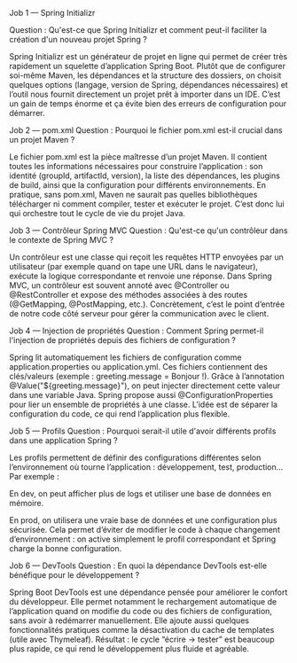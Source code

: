 Job 1 — Spring Initializr

Question : Qu'est-ce que Spring Initializr et comment peut-il faciliter la création d'un nouveau projet Spring ?

Spring Initializr est un générateur de projet en ligne qui permet de créer très rapidement un squelette d’application Spring Boot.
Plutôt que de configurer soi-même Maven, les dépendances et la structure des dossiers, on choisit quelques options (langage, version de Spring, dépendances nécessaires) et l’outil nous fournit directement un projet prêt à importer dans un IDE.
C’est un gain de temps énorme et ça évite bien des erreurs de configuration pour démarrer.

Job 2 — pom.xml
Question : Pourquoi le fichier pom.xml est-il crucial dans un projet Maven ?

Le fichier pom.xml est la pièce maîtresse d’un projet Maven.
Il contient toutes les informations nécessaires pour construire l’application : son identité (groupId, artifactId, version), la liste des dépendances, les plugins de build, ainsi que la configuration pour différents environnements.
En pratique, sans pom.xml, Maven ne saurait pas quelles bibliothèques télécharger ni comment compiler, tester et exécuter le projet.
C’est donc lui qui orchestre tout le cycle de vie du projet Java.

Job 3 — Contrôleur Spring MVC
Question : Qu'est-ce qu'un contrôleur dans le contexte de Spring MVC ?

Un contrôleur est une classe qui reçoit les requêtes HTTP envoyées par un utilisateur (par exemple quand on tape une URL dans le navigateur), exécute la logique correspondante et renvoie une réponse.
Dans Spring MVC, un contrôleur est souvent annoté avec @Controller ou @RestController et expose des méthodes associées à des routes (@GetMapping, @PostMapping, etc.).
Concrètement, c’est le point d’entrée de notre code côté serveur pour gérer la communication avec le client.

Job 4 — Injection de propriétés
Question : Comment Spring permet-il l'injection de propriétés depuis des fichiers de configuration ?

Spring lit automatiquement les fichiers de configuration comme application.properties ou application.yml.
Ces fichiers contiennent des clés/valeurs (exemple : greeting.message = Bonjour !).
Grâce à l’annotation @Value("${greeting.message}"), on peut injecter directement cette valeur dans une variable Java.
Spring propose aussi @ConfigurationProperties pour lier un ensemble de propriétés à une classe.
L’idée est de séparer la configuration du code, ce qui rend l’application plus flexible.

Job 5 — Profils
Question : Pourquoi serait-il utile d'avoir différents profils dans une application Spring ?

Les profils permettent de définir des configurations différentes selon l’environnement où tourne l’application : développement, test, production…
Par exemple :

En dev, on peut afficher plus de logs et utiliser une base de données en mémoire.

En prod, on utilisera une vraie base de données et une configuration plus sécurisée.
Cela permet d’éviter de modifier le code à chaque changement d’environnement : on active simplement le profil correspondant et Spring charge la bonne configuration.

Job 6 — DevTools
Question : En quoi la dépendance DevTools est-elle bénéfique pour le développement ?

Spring Boot DevTools est une dépendance pensée pour améliorer le confort du développeur.
Elle permet notamment le rechargement automatique de l’application quand on modifie du code ou des fichiers de configuration, sans avoir à redémarrer manuellement.
Elle ajoute aussi quelques fonctionnalités pratiques comme la désactivation du cache de templates (utile avec Thymeleaf).
Résultat : le cycle “écrire → tester” est beaucoup plus rapide, ce qui rend le développement plus fluide et agréable.
